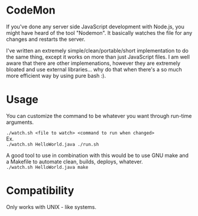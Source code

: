 # CodeMon
If you've done any server side JavaScript development with Node.js, you might have heard of the tool "Nodemon". It basically watches the file for any changes and restarts the server.  

I've written an extremely simple/clean/portable/short implementation to do the same thing, except it works on more than just JavaScript files. I am well aware that there are other implemenations, however they are extremely bloated and use external libraries... why do that when there's a so much more efficient way by using pure bash :).

# Usage
You can customize the command to be whatever you want through run-time arguments.  

`./watch.sh <file to watch> <command to run when changed>`  
Ex.  
`./watch.sh HelloWorld.java ./run.sh`  

A good tool to use in combination with this would be to use GNU make and a Makefile to automate clean, builds, deploys, whatever.  
`./watch.sh HelloWorld.java make`  

# Compatibility
Only works with UNIX - like systems.

